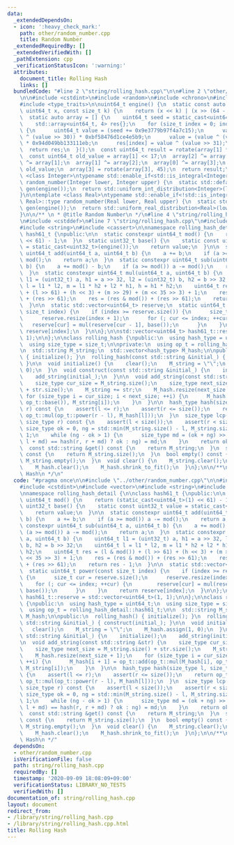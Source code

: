 ```yaml
---
data:
  _extendedDependsOn:
  - icon: ':heavy_check_mark:'
    path: other/random_number.cpp
    title: Random Number
  _extendedRequiredBy: []
  _extendedVerifiedWith: []
  _pathExtension: cpp
  _verificationStatusIcon: ':warning:'
  attributes:
    document_title: Rolling Hash
    links: []
  bundledCode: "#line 2 \"string/rolling_hash.cpp\"\n\n#line 2 \"other/random_number.cpp\"\
    \n\n#include <cstdint>\n#include <random>\n#include <chrono>\n#include <array>\n\
    #include <type_traits>\n\nuint64_t engine() {\n  static const auto rotate = [](const\
    \ uint64_t x, const size_t k) {\n    return (x << k) | (x >> (64 - k));\n  };\n\
    \  static auto array = [] {\n    uint64_t seed = static_cast<uint64_t>(std::chrono::system_clock::now().time_since_epoch().count());\n\
    \    std::array<uint64_t, 4> res{};\n    for (size_t index = 0; index < 4; index++)\
    \ {\n      uint64_t value = (seed += 0x9e3779b97f4a7c15);\n      value = (value\
    \ ^ (value >> 30)) * 0xbf58476d1ce4e5b9;\n      value = (value ^ (value >> 27))\
    \ * 0x94d049bb133111eb;\n      res[index] = value ^ (value >> 31);\n    }\n  \
    \  return res;\n  }();\n  const uint64_t result = rotate(array[1] * 5, 7) * 9;\n\
    \  const uint64_t old_value = array[1] << 17;\n  array[2] ^= array[0];\n  array[3]\
    \ ^= array[1];\n  array[1] ^= array[2];\n  array[0] ^= array[3];\n  array[2] ^=\
    \ old_value;\n  array[3] = rotate(array[3], 45);\n  return result;\n}\n\ntemplate\
    \ <class Integer>\ntypename std::enable_if<std::is_integral<Integer>::value, Integer>::type\
    \ random_number(Integer lower, Integer upper) {\n  static std::default_random_engine\
    \ gen(engine());\n  return std::uniform_int_distribution<Integer>(lower, upper)(gen);\n\
    }\n\ntemplate <class Real>\ntypename std::enable_if<!std::is_integral<Real>::value,\
    \ Real>::type random_number(Real lower, Real upper) {\n  static std::default_random_engine\
    \ gen(engine());\n  return std::uniform_real_distribution<Real>(lower, upper)(gen);\n\
    }\n\n/** \n * @title Random Number\n */\n#line 4 \"string/rolling_hash.cpp\"\n\
    \n#include <cstddef>\n#line 7 \"string/rolling_hash.cpp\"\n#include <vector>\n\
    #include <string>\n#include <cassert>\n\nnamespace rolling_hash_detail {\n\nclass\
    \ hash61_t {\npublic:\n\n  static constexpr uint64_t mod() {\n    return (static_cast<uint64_t>(1)\
    \ << 61) - 1;\n  }\n  static uint32_t base() {\n    static const uint32_t value\
    \ = static_cast<uint32_t>(engine());\n    return value;\n  }\n\n  static constexpr\
    \ uint64_t add(uint64_t a, uint64_t b) {\n    a += b;\n    if (a >= mod()) a -=\
    \ mod();\n    return a;\n  }\n  static constexpr uint64_t sub(uint64_t a, uint64_t\
    \ b) {\n    a += mod() - b;\n    if (a >= mod()) a -= mod();\n    return a;\n\
    \  }\n  static constexpr uint64_t mul(uint64_t a, uint64_t b) {\n    uint64_t\
    \ l1 = (uint32_t) a, h1 = a >> 32, l2 = (uint32_t) b, h2 = b >> 32;\n    uint64_t\
    \ l = l1 * l2, m = l1 * h2 + l2 * h1, h = h1 * h2;\n    uint64_t res = (l & mod())\
    \ + (l >> 61) + (h << 3) + (m >> 29) + (m << 35 >> 3) + 1;\n    res = (res & mod())\
    \ + (res >> 61);\n    res = (res & mod()) + (res >> 61);\n    return res - 1;\n\
    \  }\n\n  static std::vector<uint64_t> reserve;\n  static uint64_t power(const\
    \ size_t index) {\n    if (index >= reserve.size()) {\n      size_t cur = reserve.size();\n\
    \      reserve.resize(index + 1);\n      for (; cur <= index; ++cur) {\n     \
    \   reserve[cur] = mul(reserve[cur - 1], base());\n      }\n    }\n    return\
    \ reserve[index];\n  }\n\n};\n\nstd::vector<uint64_t> hash61_t::reserve = std::vector<uint64_t>(1,\
    \ 1);\n\n};\n\nclass rolling_hash {\npublic:\n  using hash_type = uint64_t;\n\
    \  using size_type = size_t;\n\nprivate:\n  using op_t = rolling_hash_detail::hash61_t;\n\
    \n  std::string M_string;\n  std::vector<hash_type> M_hash;\n\npublic:\n  rolling_hash()\
    \ { initialize(); }\n  rolling_hash(const std::string &initial_) { construct(initial_);\
    \ }\n\n  void initialize() {\n    clear();\n    M_string = \"\";\n    M_hash.assign(1,\
    \ 0);\n  }\n  void construct(const std::string &initial_) {\n    initialize();\n\
    \    add_string(initial_);\n  }\n\n  void add_string(const std::string &str) {\n\
    \    size_type cur_size = M_string.size();\n    size_type next_size = M_string.size()\
    \ + str.size();\n    M_string += str;\n    M_hash.resize(next_size + 1);\n   \
    \ for (size_type i = cur_size; i < next_size; ++i) {\n      M_hash[i + 1] = op_t::add(op_t::mul(M_hash[i],\
    \ op_t::base()), M_string[i]);\n    }\n  }\n\n  hash_type hash(size_type l, size_type\
    \ r) const {\n    assert(l <= r);\n    assert(r <= size());\n    return op_t::sub(M_hash[r],\
    \ op_t::mul(op_t::power(r - l), M_hash[l]));\n  }\n  size_type lcp(size_type l,\
    \ size_type r) const {\n    assert(l < size());\n    assert(r < size());\n   \
    \ size_type ok = 0, ng = std::min(M_string.size() - l, M_string.size() - r) +\
    \ 1;\n    while (ng - ok > 1) {\n      size_type md = (ok + ng) >> 1;\n      (hash(l,\
    \ l + md) == hash(r, r + md) ? ok : ng) = md;\n    }\n    return ok;\n  }\n\n\
    \  const std::string &get() const {\n    return M_string;\n  }\n  size_type size()\
    \ const {\n    return M_string.size();\n  }\n  bool empty() const {\n    return\
    \ M_string.empty();\n  }\n  void clear() {\n    M_string.clear();\n    M_string.shrink_to_fit();\n\
    \    M_hash.clear();\n    M_hash.shrink_to_fit();\n  }\n};\n\n/**\n * @title Rolling\
    \ Hash\n */\n"
  code: "#pragma once\n\n#include \"../other/random_number.cpp\"\n\n#include <cstddef>\n\
    #include <cstdint>\n#include <vector>\n#include <string>\n#include <cassert>\n\
    \nnamespace rolling_hash_detail {\n\nclass hash61_t {\npublic:\n\n  static constexpr\
    \ uint64_t mod() {\n    return (static_cast<uint64_t>(1) << 61) - 1;\n  }\n  static\
    \ uint32_t base() {\n    static const uint32_t value = static_cast<uint32_t>(engine());\n\
    \    return value;\n  }\n\n  static constexpr uint64_t add(uint64_t a, uint64_t\
    \ b) {\n    a += b;\n    if (a >= mod()) a -= mod();\n    return a;\n  }\n  static\
    \ constexpr uint64_t sub(uint64_t a, uint64_t b) {\n    a += mod() - b;\n    if\
    \ (a >= mod()) a -= mod();\n    return a;\n  }\n  static constexpr uint64_t mul(uint64_t\
    \ a, uint64_t b) {\n    uint64_t l1 = (uint32_t) a, h1 = a >> 32, l2 = (uint32_t)\
    \ b, h2 = b >> 32;\n    uint64_t l = l1 * l2, m = l1 * h2 + l2 * h1, h = h1 *\
    \ h2;\n    uint64_t res = (l & mod()) + (l >> 61) + (h << 3) + (m >> 29) + (m\
    \ << 35 >> 3) + 1;\n    res = (res & mod()) + (res >> 61);\n    res = (res & mod())\
    \ + (res >> 61);\n    return res - 1;\n  }\n\n  static std::vector<uint64_t> reserve;\n\
    \  static uint64_t power(const size_t index) {\n    if (index >= reserve.size())\
    \ {\n      size_t cur = reserve.size();\n      reserve.resize(index + 1);\n  \
    \    for (; cur <= index; ++cur) {\n        reserve[cur] = mul(reserve[cur - 1],\
    \ base());\n      }\n    }\n    return reserve[index];\n  }\n\n};\n\nstd::vector<uint64_t>\
    \ hash61_t::reserve = std::vector<uint64_t>(1, 1);\n\n};\n\nclass rolling_hash\
    \ {\npublic:\n  using hash_type = uint64_t;\n  using size_type = size_t;\n\nprivate:\n\
    \  using op_t = rolling_hash_detail::hash61_t;\n\n  std::string M_string;\n  std::vector<hash_type>\
    \ M_hash;\n\npublic:\n  rolling_hash() { initialize(); }\n  rolling_hash(const\
    \ std::string &initial_) { construct(initial_); }\n\n  void initialize() {\n \
    \   clear();\n    M_string = \"\";\n    M_hash.assign(1, 0);\n  }\n  void construct(const\
    \ std::string &initial_) {\n    initialize();\n    add_string(initial_);\n  }\n\
    \n  void add_string(const std::string &str) {\n    size_type cur_size = M_string.size();\n\
    \    size_type next_size = M_string.size() + str.size();\n    M_string += str;\n\
    \    M_hash.resize(next_size + 1);\n    for (size_type i = cur_size; i < next_size;\
    \ ++i) {\n      M_hash[i + 1] = op_t::add(op_t::mul(M_hash[i], op_t::base()),\
    \ M_string[i]);\n    }\n  }\n\n  hash_type hash(size_type l, size_type r) const\
    \ {\n    assert(l <= r);\n    assert(r <= size());\n    return op_t::sub(M_hash[r],\
    \ op_t::mul(op_t::power(r - l), M_hash[l]));\n  }\n  size_type lcp(size_type l,\
    \ size_type r) const {\n    assert(l < size());\n    assert(r < size());\n   \
    \ size_type ok = 0, ng = std::min(M_string.size() - l, M_string.size() - r) +\
    \ 1;\n    while (ng - ok > 1) {\n      size_type md = (ok + ng) >> 1;\n      (hash(l,\
    \ l + md) == hash(r, r + md) ? ok : ng) = md;\n    }\n    return ok;\n  }\n\n\
    \  const std::string &get() const {\n    return M_string;\n  }\n  size_type size()\
    \ const {\n    return M_string.size();\n  }\n  bool empty() const {\n    return\
    \ M_string.empty();\n  }\n  void clear() {\n    M_string.clear();\n    M_string.shrink_to_fit();\n\
    \    M_hash.clear();\n    M_hash.shrink_to_fit();\n  }\n};\n\n/**\n * @title Rolling\
    \ Hash\n */"
  dependsOn:
  - other/random_number.cpp
  isVerificationFile: false
  path: string/rolling_hash.cpp
  requiredBy: []
  timestamp: '2020-09-09 18:08:09+09:00'
  verificationStatus: LIBRARY_NO_TESTS
  verifiedWith: []
documentation_of: string/rolling_hash.cpp
layout: document
redirect_from:
- /library/string/rolling_hash.cpp
- /library/string/rolling_hash.cpp.html
title: Rolling Hash
---
```

